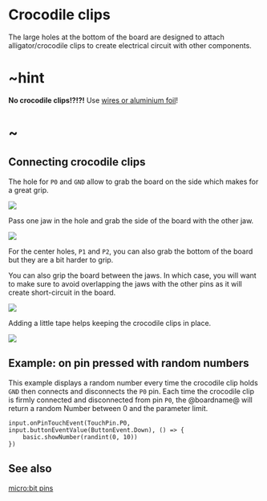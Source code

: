 # Crocodile clips

The large holes at the bottom of the board are designed to attach alligator/crocodile clips
to create electrical circuit with other components.

# ~hint

**No crocodile clips!?!?!** Use [wires or aluminium foil](/device/foil-circuits)!

# ~


## Connecting crocodile clips

The hole for ``P0`` and ``GND`` allow to grab the board on the side which makes for a great grip.

![](/static/mb/device/croc-clips/crocclipsclamped.jpg)

Pass one jaw in the hole and grab the side of the board with the other jaw.

![](/static/mb/device/croc-clips/sideclamp.jpg)

For the center holes, ``P1`` and ``P2``, you can also grab the bottom of the board but they are a bit harder to grip.

You can also grip the board between the jaws. In which case, you will want to make sure to avoid overlapping the jaws
with the other pins as it will create short-circuit in the board.

![](/static/mb/device/croc-clips/badclamp.jpg)

Adding a little tape helps keeping the crocodile clips in place.

![](/static/mb/device/croc-clips/frontclamp.jpg)

## Example: on pin pressed with random numbers

This example displays a random number every time the crocodile clip holds  `GND` then connects and disconnects the `P0` pin.
Each time the crocodile clip is firmly connected and disconnected from pin `P0`,
the @boardname@ will return a random Number between 0 and the parameter limit.

```blocks
input.onPinTouchEvent(TouchPin.P0, input.buttonEventValue(ButtonEvent.Down), () => {
    basic.showNumber(randint(0, 10))
})
```

## See also

[micro:bit pins](/device/pins)
